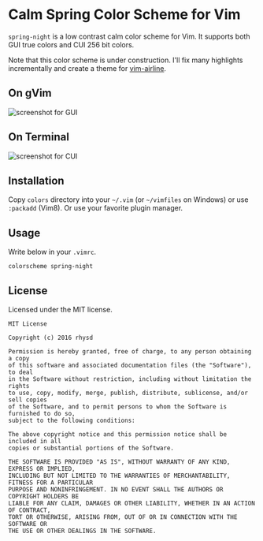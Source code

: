 Calm Spring Color Scheme for Vim
================================

`spring-night` is a low contrast calm color scheme for Vim.
It supports both GUI true colors and CUI 256 bit colors.

Note that this color scheme is under construction.
I'll fix many highlights incrementally and create a theme for [vim-airline][].


## On gVim

![screenshot for GUI](https://github.com/rhysd/ss/blob/master/vim-color-spring-night/gui.png?raw=true)


## On Terminal

![screenshot for CUI](https://github.com/rhysd/ss/blob/master/vim-color-spring-night/cui.png?raw=true)


## Installation

Copy `colors` directory into your `~/.vim` (or `~/vimfiles` on Windows) or use `:packadd` (Vim8). Or use your favorite plugin manager.


## Usage

Write below in your `.vimrc`.

```vim
colorscheme spring-night
```


## License

Licensed under the MIT license.

    MIT License

    Copyright (c) 2016 rhysd

    Permission is hereby granted, free of charge, to any person obtaining a copy
    of this software and associated documentation files (the "Software"), to deal
    in the Software without restriction, including without limitation the rights
    to use, copy, modify, merge, publish, distribute, sublicense, and/or sell copies
    of the Software, and to permit persons to whom the Software is furnished to do so,
    subject to the following conditions:

    The above copyright notice and this permission notice shall be included in all
    copies or substantial portions of the Software.

    THE SOFTWARE IS PROVIDED "AS IS", WITHOUT WARRANTY OF ANY KIND, EXPRESS OR IMPLIED,
    INCLUDING BUT NOT LIMITED TO THE WARRANTIES OF MERCHANTABILITY, FITNESS FOR A PARTICULAR
    PURPOSE AND NONINFRINGEMENT. IN NO EVENT SHALL THE AUTHORS OR COPYRIGHT HOLDERS BE
    LIABLE FOR ANY CLAIM, DAMAGES OR OTHER LIABILITY, WHETHER IN AN ACTION OF CONTRACT,
    TORT OR OTHERWISE, ARISING FROM, OUT OF OR IN CONNECTION WITH THE SOFTWARE OR
    THE USE OR OTHER DEALINGS IN THE SOFTWARE.

[vim-airline]: https://github.com/vim-airline/vim-airline
